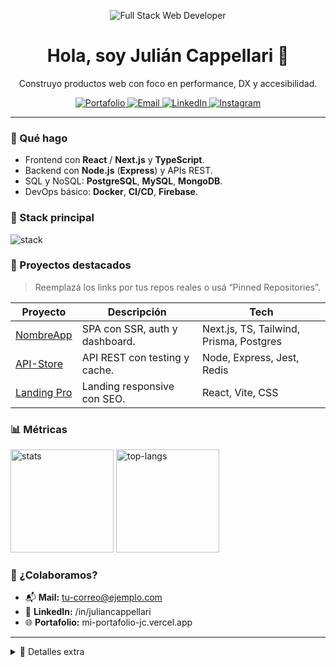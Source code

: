 <!-- Perfil GitHub README -->

<p align="center">
  <img src="https://img.shields.io/badge/Full%20Stack%20Web-Developer-111?style=for-the-badge" alt="Full Stack Web Developer" />
</p>

<h1 align="center">Hola, soy <strong>Julián Cappellari</strong> 👋</h1>
<p align="center">
  Construyo productos web con foco en performance, DX y accesibilidad.
</p>

<p align="center">
  <a href="https://mi-portafolio-jc.vercel.app" target="_blank">
    <img alt="Portafolio" src="https://img.shields.io/badge/Portafolio-vercel.app-000?style=for-the-badge&logo=vercel" />
  </a>
  <a href="mailto:tu-correo@ejemplo.com">
    <img alt="Email" src="https://img.shields.io/badge/Contacto-Email-2b6cb0?style=for-the-badge&logo=gmail&logoColor=white" />
  </a>
  <a href="https://linkedin.com/in/juliancappellari" target="_blank">
    <img alt="LinkedIn" src="https://img.shields.io/badge/LinkedIn-Juli%C3%A1n%20Cappellari-0a66c2?style=for-the-badge&logo=linkedin&logoColor=white" />
  </a>
  <a href="https://instagram.com/juliancappellari" target="_blank">
    <img alt="Instagram" src="https://img.shields.io/badge/Instagram-@juliancappellari-e4405f?style=for-the-badge&logo=instagram&logoColor=white" />
  </a>
</p>

---

### 🚀 Qué hago
- Frontend con **React** / **Next.js** y **TypeScript**.
- Backend con **Node.js** (**Express**) y APIs REST.
- SQL y NoSQL: **PostgreSQL**, **MySQL**, **MongoDB**.
- DevOps básico: **Docker**, **CI/CD**, **Firebase**.

### 🧰 Stack principal
<p align="left">
  <img src="https://skillicons.dev/icons?i=ts,js,react,next,html,css,tailwind,sass,nodejs,express,php,python,java,mongodb,postgres,mysql,sqlite,docker,firebase,git,linux,ps&perline=11" alt="stack" />
</p>

### 📌 Proyectos destacados
> Reemplazá los links por tus repos reales o usá “Pinned Repositories”.

| Proyecto | Descripción | Tech |
|---|---|---|
| [NombreApp](https://github.com/YOUR_GITHUB_USERNAME/NombreApp) | SPA con SSR, auth y dashboard. | Next.js, TS, Tailwind, Prisma, Postgres |
| [API-Store](https://github.com/YOUR_GITHUB_USERNAME/API-Store) | API REST con testing y cache. | Node, Express, Jest, Redis |
| [Landing Pro](https://github.com/YOUR_GITHUB_USERNAME/Landing-Pro) | Landing responsive con SEO. | React, Vite, CSS |

### 📊 Métricas
<p align="left">
  <!-- Stats: reemplazar YOUR_GITHUB_USERNAME -->
  <img height="165" src="https://github-readme-stats.vercel.app/api?username=YOUR_GITHUB_USERNAME&show_icons=true&hide_title=true&hide_rank=false&count_private=true&include_all_commits=true" alt="stats" />
  <img height="165" src="https://github-readme-stats.vercel.app/api/top-langs/?username=YOUR_GITHUB_USERNAME&layout=compact&langs_count=8" alt="top-langs" />
</p>

### 🤝 ¿Colaboramos?
- 📬 **Mail:** tu-correo@ejemplo.com  
- 🔗 **LinkedIn:** /in/juliancappellari  
- 🌐 **Portafolio:** mi-portafolio-jc.vercel.app

---

<details>
  <summary>📝 Detalles extra</summary>

- Testing: Jest, React Testing Library.  
- Estilo: ESLint, Prettier, Husky.  
- Metodologías: GitFlow, PR reviews, CI en Vercel/GitHub Actions.  

</details>

<!-- Tips de SEO para tu perfil:
1) Agregá topics a los repos (ej: nextjs, react, node, portfolio).
2) Usá descripciones claras y README por proyecto.
3) Activá "Pinned Repositories" con 6 mejores proyectos.
-->
